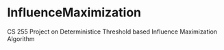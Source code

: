 # InfluenceMaximization
 CS 255 Project on Deterministice Threshold based Influence Maximization Algorithm
